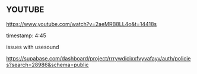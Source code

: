 ## YOUTUBE
https://www.youtube.com/watch?v=2aeMRB8LL4o&t=14418s

timestamp: 4:45

issues with usesound

https://supabase.com/dashboard/project/rrrywdicixxfvyvafayv/auth/policies?search=28986&schema=public